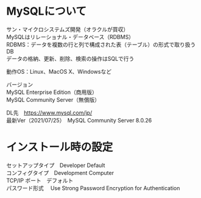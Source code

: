 # MySQLについて
サン・マイクロシステムズ開発（オラクルが買収）</br>
MySQLはリレーショナル・データベース（RDBMS）</br>
RDBMS：データを複数の行と列で構成された表（テーブル）の形式で取り扱うDB</br>
データの格納、更新、削除、検索の操作はSQLで行う</br>

動作OS：Linux、MacOS X、Windowsなど</br>

バージョン</br>
MySQL Enterprise Edition（商用版）</br>
MySQL Community Server（無償版）</br>

DL先　https://www.mysql.com/jp/ </br>
最新Ver（2021/07/25）　MySQL Community Server 8.0.26

# インストール時の設定

セットアップタイプ　Developer Default</br>
コンフィグタイプ　Development Computer</br>
TCP/IP ポート　デフォルト</br>
パスワード形式　 Use Strong Password Encryption for Authentication</br>

